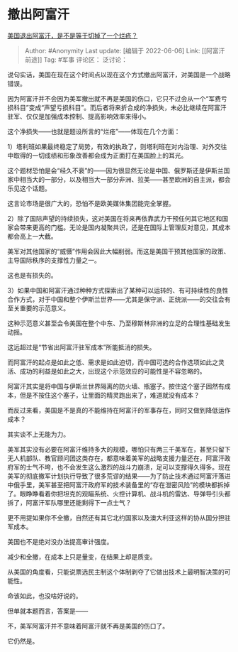 # 撤出阿富汗
[美国退出阿富汗，是不是等于切掉了一个烂疮？](https://www.zhihu.com/question/481594046/answer/2086382007)

> Author: #Anonymity
> Last update: [编辑于 2022-06-06]
> Link: [[阿富汗前途]]
> Tag: #军事
> 评论区：
> 泛讨论：

说句实话，美国在现在这个时间点以现在这个方式撤出阿富汗，对美国是一个战略错误。

因为阿富汗并不会因为美军撤出就不再是美国的伤口，它只不过会从一个“军费亏损科目”变成“声望亏损科目”。而后者将来折合成的净损失，未必比继续在阿富汗驻军、仅仅是加强成本控制、提高影响效率来得小。

这个净损失——也就是题设所言的“烂疮”——体现在几个方面：

1）塔利班如果最终稳定了局势，有效的执政了，则塔利班在对内治理、对外交往中取得的一切成绩和形象改善都会成为正面打在美国脸上的耳光。

这个题材恐怕是会“经久不衰”的——因为很显然无论是中国、俄罗斯还是伊斯兰国家中相当大的一部分，以及相当大一部分非洲、拉美——甚至欧洲的自主派，都会乐见这个话题。

这言论市场是很广大的，恐怕不是欧美媒体集团能完全掌握。

2）除了国际声望的持续损失，这对美国在将来再依靠武力干预任何其它地区和国家会带来更高的门槛。无论是国内凝聚共识，还是在国际上管理反对意见，其成本都会高上一大截。

美军对其他国家的“威慑”作用会因此大幅削弱。而这是美国干预其他国家的政策、主导国际秩序的支撑性力量之一。

这也是有损失的。

3）如果中国和阿富汗通过种种方式探索出了某种可以运转的、有可持续性的良性合作方式，对于中国和整个伊斯兰世界——尤其是保守派、正统派——的交往会有至关重要的示范意义。

这种示范意义甚至会令美国在整个中东、乃至穆斯林非洲的立足的合理性基础发生动摇。

这远超过是“节省出阿富汗驻军成本”所能抵消的损失。

而阿富汗的起点是如此之低、需求是如此迫切，而中国可选的合作选项如此之灵活、成功的利益是如此之大，出现这个示范效应的可能性是不容忽略的。

阿富汗其实是将中国与伊斯兰世界隔离的防火墙、瓶塞子。按住这个塞子固然有成本，但是不按住这个塞子，让里面的精灵跑出来了，难道就没有成本？

而反过来看，美国是不是真的不能维持在阿富汗的军事存在，同时又做到降低运作成本？

其实谈不上无能为力。

美军其实没有必要在阿富汗维持多大的规模，哪怕只有两三千美军在，甚至只留下无人机部队、教官顾问团这类存在，都意味着美军的战略支援力量还在，阿富汗政府军的士气不垮，也不会发生这么激烈的战斗力崩溃，足可以支撑得久得多。现在美军的彻底撤军计划执行导致了很多荒谬的结果——为了防止技术通过阿富汗落进中俄手里，美军甚至把阿富汗政府军的技术装备里的“存在泄密风险”的模块都拆掉了。眼睁睁看着你把坦克的观瞄系统、火控计算机、战斗机的雷达、导弹导引头都拆了，阿富汗军队哪里还能剩得下一点士气？

更不用提如果你不全撤，自然还有其它北约国家以及澳大利亚这样的协从国分担驻军成本。

美国也不是绝对没办法提高审计强度。

减少和全撤，在成本上只是量变，在结果上却是质变。

从美国的角度看，只能说票选民主制这个体制剥夺了它做出技术上最明智决策的可能性。

命该如此，也没啥好说的。

但单就本题而言，答案是——

不，美军阿富汗并不意味着阿富汗就不再是美国的伤口了。

它仍然是。
